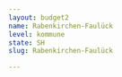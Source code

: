 ```yaml
---
layout: budget2
name: Rabenkirchen-Faulück
level: kommune
state: SH
slug: Rabenkirchen-Faulück

---
```



